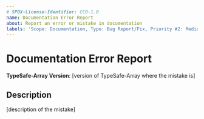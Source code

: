 ```yaml
---
# SPDX-License-Identifier: CC0-1.0
name: Documentation Error Report
about: Report an error or mistake in documentation
labels: 'Scope: Documentation, Type: Bug Report/Fix, Priority #2: Medium, Status #1: Requested'
---
```


# Documentation Error Report #

**TypeSafe-Array Version**: [version of TypeSafe-Array where the mistake is]

## Description ##

[description of the mistake]
